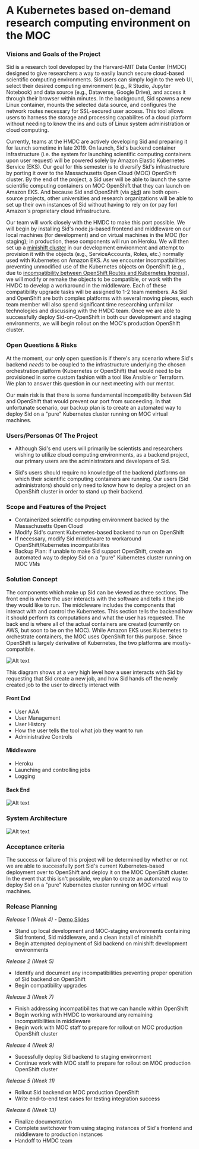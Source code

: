 # A Kubernetes based on-demand research computing environment on the MOC

### Visions and Goals of the Project
Sid is a research tool developed by the Harvard-MIT Data Center (HMDC) designed to give researchers a way to easily launch secure cloud-based scientific computing environments. Sid users can simply login to the web UI, select their desired computing environment (e.g., R Studio, Jupyter Notebook) and data source (e.g., Dataverse, Google Drive), and access it through their browser within minutes. In the background, Sid spawns a new Linux container, mounts the selected data source, and configures the network routes necessary for SSL-secured user access. This tool allows users to harness the storage and processing capabilites of a cloud platform without needing to know the ins and outs of Linux system administration or cloud computing.

Currently, teams at the HMDC are actively developing Sid and preparing it for launch sometime in late 2019. On launch, Sid's backend container infrastructure (i.e. the system for launching scientific computing containers upon user request) will be powered solely by Amazon Elastic Kubernetes Service (EKS). Our goal for this semester is to diversify Sid's infrastructure by porting it over to the Massachusetts Open Cloud (MOC) OpenShift cluster. By the end of the project, a Sid user will be able to launch the same scientific computing containers on MOC OpenShift that they can launch on Amazon EKS. And because Sid and OpenShift (via [okd](https://www.okd.io/)) are both open-source projects, other universities and research organizations will be able to set up their own instances of Sid without having to rely on (or pay for) Amazon's proprietary cloud infrastructure.

Our team will work closely with the HMDC to make this port possible. We will begin by installing Sid's node.js-based frontend and middleware on our local machines (for development) and on virtual machines in the MOC (for staging); in production, these components will run on Heroku. We will then set up a [minishift cluster](https://www.okd.io/minishift/) in our development environment and attempt to provision it with the objects (e.g., ServiceAccounts, Roles, etc.) normally used with Kubernetes on Amazon EKS. As we encounter incompatibilities preventing unmodified use of the Kubernetes objects on OpenShift (e.g., due to [incompatibility between OpenShift Routes and Kubernetes Ingress](https://blog.openshift.com/kubernetes-ingress-vs-openshift-route/)), we will modify or remake the objects to be compatible, or work with the HMDC to develop a workaround in the middleware. Each of these compatibility upgrade tasks will be assigned to 1-2 team members. As Sid and OpenShift are both complex platforms with several moving pieces, each team member will also spend significant time researching unfamiliar technologies and discussing with the HMDC team. Once we are able to successfully deploy Sid-on-OpenShift in both our development and staging environments, we will begin rollout on the MOC's production OpenShift cluster. 

### Open Questions & Risks
At the moment, our only open question is if there's any scenario where Sid's backend *needs* to be coupled to the infrastructure underlying the chosen orchestration platform (Kubernetes or OpenShift) that would need to be provisioned in some custom fashion with a tool like Ansible or Terraform. We plan to answer this question in our next meeting with our mentor.

Our main risk is that there is some fundamental incompatibility between Sid and OpenShift that would prevent our port from succeeding. In that unfortunate scenario, our backup plan is to create an automated way to deploy Sid on a "pure" Kubernetes cluster running on MOC virtual machines.

### Users/Personas Of The Project
- Although Sid's end users will primarily be scientists and researchers wishing to utilize cloud computing environments, as a backend project, our primary users are the administrators and developers of Sid.

- Sid's users should require no knowledge of the backend platforms on which their scientific computing containers are running. Our users (Sid administrators) should only need to know how to deploy a project on an OpenShift cluster in order to stand up their backend.

### Scope and Features of the Project
- Containerized scientific computing environment backed by the Massachusetts Open Cloud
- Modify Sid's current Kubernetes-based backend to run on OpenShift
- If necessary, modify Sid middleware to workaround OpenShift/Kubernetes incompatibilites
- Backup Plan: if unable to make Sid support OpenShift, create an automated way to deploy Sid on a "pure" Kubernetes cluster running on MOC VMs

### Solution Concept
The components which make up Sid can be viewed as three sections.  The front end is where the user interacts with the software and tells it the job they would like to run.  The middleware includes the components that interact with and control the Kubernetes. This section tells the backend how it should perform its computations and what the user has requested. The back end is where all of the actual containers are created (currently on AWS, but soon to be on the MOC). While Amazon EKS uses Kubernetes to orchestrate containers, the MOC uses OpenShift for this purpose. Since OpenShift is largely derivative of Kubernetes, the two platforms are mostly-compatible.

![Alt text](https://github.com/BU-NU-CLOUD-F19/A_Kubernetes_based_on-demand_research_computing_environment_on_the_MOC/blob/master/images/front_middle_back.png)

This diagram shows at a very high level how a user interacts with Sid by requesting that Sid create a new job, and how Sid hands off the newly created job to the user to directly interact with

#### Front End 
- User AAA
- User Management
- User History
- How the user tells the tool what job they want to run
- Administrative Controls

#### Middleware 
- Heroku
- Launching and controlling jobs
- Logging

#### Back End 
![Alt text](https://github.com/BU-NU-CLOUD-F19/A_Kubernetes_based_on-demand_research_computing_environment_on_the_MOC/blob/master/images/layers.png)

### System Architecture
![Alt text](https://github.com/BU-NU-CLOUD-F19/A_Kubernetes_based_on-demand_research_computing_environment_on_the_MOC/blob/master/images/diagram.png)

### Acceptance criteria
The success or failure of this project will be determined by whether or not we are able to successfully port Sid's current Kubernetes-based deployment over to OpenShift and deploy it on the MOC OpenShift cluster. In the event that this isn't possible, we plan to create an automated way to deploy Sid on a "pure" Kubernetes cluster running on MOC virtual machines.

### Release Planning
*Release 1 (Week 4)* - [Demo Slides](https://docs.google.com/presentation/d/1tONxR0E2NzLYkqCQG6fzuDhMQk2QpP-2fmViq-Ou81M/edit?usp=sharing)
- Stand up local development and MOC-staging environments containing Sid frontend, Sid middleware, and a clean install of minishift
- Begin attempted deployment of Sid backend on minishift development environments
  
 *Release 2 (Week 5)*
- Identify and document any incompatibilities preventing proper operation of Sid backend on OpenShift
- Begin compatibility upgrades

*Release 3 (Week 7)*
- Finish addressing incompatibilites that we can handle within OpenShift
- Begin working with HMDC to workaround any remaining incompatibilities in middleware
- Begin work with MOC staff to prepare for rollout on MOC production OpenShift cluster
    
*Release 4 (Week 9)*
- Sucessfully deploy Sid backend to staging environment
- Continue work with MOC staff to prepare for rollout on MOC production OpenShift cluster
    
*Release 5 (Week 11)*
- Rollout Sid backend on MOC production OpenShift
- Write end-to-end test cases for testing integration success
    
*Release 6 (Week 13)*
- Finalize documentation
- Complete switchover from using staging instances of Sid's frontend and middleware to production instances
- Handoff to HMDC team

